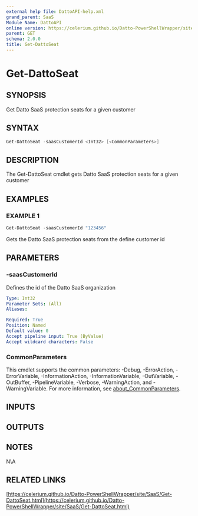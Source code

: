 ```yaml
---
external help file: DattoAPI-help.xml
grand_parent: SaaS
Module Name: DattoAPI
online version: https://celerium.github.io/Datto-PowerShellWrapper/site/SaaS/Get-DattoSeat.html
parent: GET
schema: 2.0.0
title: Get-DattoSeat
---
```


# Get-DattoSeat

## SYNOPSIS
Get Datto SaaS protection seats for a given customer

## SYNTAX

```powershell
Get-DattoSeat -saasCustomerId <Int32> [<CommonParameters>]
```

## DESCRIPTION
The Get-DattoSeat cmdlet gets Datto SaaS protection seats
for a given customer

## EXAMPLES

### EXAMPLE 1
```powershell
Get-DattoSeat -saasCustomerId "123456"
```

Gets the Datto SaaS protection seats from the define customer id

## PARAMETERS

### -saasCustomerId
Defines the id of the Datto SaaS organization

```yaml
Type: Int32
Parameter Sets: (All)
Aliases:

Required: True
Position: Named
Default value: 0
Accept pipeline input: True (ByValue)
Accept wildcard characters: False
```

### CommonParameters
This cmdlet supports the common parameters: -Debug, -ErrorAction, -ErrorVariable, -InformationAction, -InformationVariable, -OutVariable, -OutBuffer, -PipelineVariable, -Verbose, -WarningAction, and -WarningVariable. For more information, see [about_CommonParameters](http://go.microsoft.com/fwlink/?LinkID=113216).

## INPUTS

## OUTPUTS

## NOTES
N\A

## RELATED LINKS

[https://celerium.github.io/Datto-PowerShellWrapper/site/SaaS/Get-DattoSeat.html](https://celerium.github.io/Datto-PowerShellWrapper/site/SaaS/Get-DattoSeat.html)

